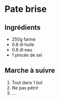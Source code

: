 # Pate brise

## Ingrédients

+ 250g farine
+ 0.8 dl huile
+ 0.8 dl eau
+ 1 pincée de sel

## Marche à suivre

1. Tout dans 1 bol
2. Ne pas pétrir
3. ...
